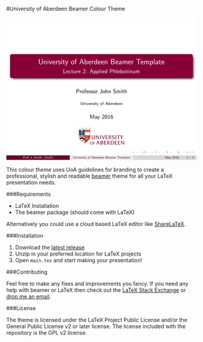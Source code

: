 #University of Aberdeen Beamer Colour Theme

![Screenshot of theme title slide](images/screenshot.png)

This colour theme uses UoA guidelines for branding to create a professional, stylish and readable [beamer](https://en.wikipedia.org/wiki/Beamer_%28LaTeX%29) theme for all your LaTeX presentation needs.

###Requirements

- LaTeX Installation  
- The beamer package (should come with LaTeX)  

Alternatively you could use a cloud based LaTeX editor like [ShareLaTeX](http://sharelatex.com/).

###Installation

1. Download the [latest release](https://github.com/kittsville/UoA-Beamer-Colour-Theme/releases)  
2. Unzip in your preferred location for LaTeX projects
3. Open `main.tex` and start making your presentation!

###Contributing

Feel free to make any fixes and improvements you fancy. If you need any help with beamer or LaTeX then check out the [LaTeX Stack Exchange](http://tex.stackexchange.com/) or [drop me an email](mailto:kittsville@gmail.com).

###License

The theme is licensed under the LaTeX Project Public License and/or the General Public License v2 or later license. The license included with the repository is the GPL v2 license.